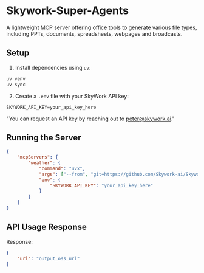 # Skywork-Super-Agents

A lightweight MCP server offering office tools to generate various file types, including PPTs, documents, spreadsheets, webpages and broadcasts.

## Setup

1. Install dependencies using `uv`:
```bash
uv venv
uv sync
```

2. Create a `.env` file with your SkyWork API key:
```
SKYWORK_API_KEY=your_api_key_here
```

"You can request an API key by reaching out to peter@skywork.ai."

## Running the Server

```json
{
    "mcpServers": {
        "weather": {
            "command": "uvx",
            "args": ["--from", "git+https://github.com/Skywork-ai/Skywork-Super-Agents.git", "office-tool"],
            "env": {
                "SKYWORK_API_KEY": "your_api_key_here"
            }
        }
    }
}
```

## API Usage Response
Response:
```json
{
    "url": "output_oss_url"
}
```
